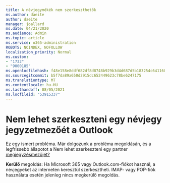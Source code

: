```yaml
---
title: A névjegymékék nem szerkeszthetők
ms.author: daeite
author: daeite
manager: joallard
ms.date: 04/21/2020
ms.audience: Admin
ms.topic: article
ms.service: o365-administration
ROBOTS: NOINDEX, NOFOLLOW
localization_priority: Normal
ms.custom:
- "1732"
- "9000185"
ms.openlocfilehash: f48e158e8ddf682df8d8748b929b3d4d687d5b183254c64116834210a238020d
ms.sourcegitcommit: b5f7da89a650d2915dc652449623c78be6247175
ms.translationtype: MT
ms.contentlocale: hu-HU
ms.lasthandoff: 08/05/2021
ms.locfileid: "53915337"
---
```

# <a name="cant-edit-the-notes-field-for-a-contact-in-outlook"></a>Nem lehet szerkeszteni egy névjegy jegyzetmezőét a Outlook

Ez egy ismert probléma. Már dolgozunk a probléma megoldásán, és a legfrissebb állapotot a Nem lehet szerkeszteni egy partner [megjegyzésmezőjét?](https://support.office.com/article/fb8394ce-04ce-48b5-bae4-be46f77f10fe)

**Kerülő** megoldás: Ha Microsoft 365 vagy Outlook.com-fiókot használ, a névjegyeket az interneten keresztül szerkesztheti. IMAP- vagy POP-fiók használata esetén jelenleg nincs megkerülő megoldás.